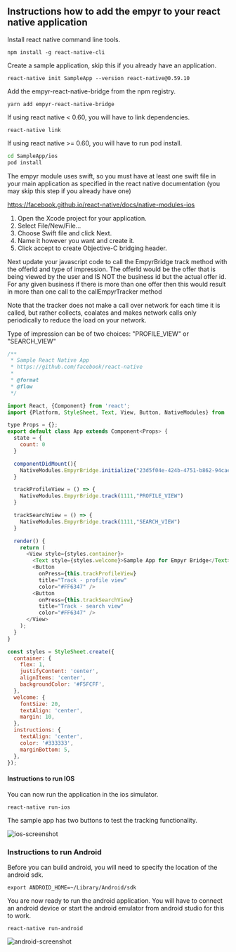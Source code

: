 ## Instructions how to add the empyr to your react native application

Install react native command line tools.

```
npm install -g react-native-cli
```

Create a sample application, skip this if you already have an application.

```
react-native init SampleApp --version react-native@0.59.10
```

Add the empyr-react-native-bridge from the npm registry.

```
yarn add empyr-react-native-bridge
```

If using react native < 0.60, you will have to link dependencies.

```
react-native link
```

If using react native >= 0.60, you will have to run pod install.

```bash
cd SampleApp/ios
pod install
```

The empyr module uses swift, so you must have at least one swift file in your main application as specified in the react native documentation (you may skip this step if you already have one)

https://facebook.github.io/react-native/docs/native-modules-ios

1. Open the Xcode project for your application.
2. Select File/New/File...
3. Choose Swift file and click Next.
4. Name it however you want and create it.
5. Click accept to create Objective-C bridging header.

Next update your javascript code to call the EmpyrBridge track method with the offerId and type of impression.  The offerId would be the offer that is being viewed by the user and IS NOT the business id but the actual offer id.  For any given business if there is more than one offer then this would result in more than one call to the callEmpyrTracker method

Note that the tracker does not make a call over network for each time it is called, but rather collects, coalates and makes network calls only periodically to reduce the load on your network.

Type of impression can be of two choices: "PROFILE_VIEW" or "SEARCH_VIEW"

```js
/**
 * Sample React Native App
 * https://github.com/facebook/react-native
 *
 * @format
 * @flow
 */

import React, {Component} from 'react';
import {Platform, StyleSheet, Text, View, Button, NativeModules} from 'react-native';

type Props = {};
export default class App extends Component<Props> {
  state = {
    count: 0
  }

  componentDidMount(){
    NativeModules.EmpyrBridge.initialize("23d5f04e-424b-4751-b862-94cae1787c74")
  }

  trackProfileView = () => {
    NativeModules.EmpyrBridge.track(1111,"PROFILE_VIEW")
  }

  trackSearchView = () => {
    NativeModules.EmpyrBridge.track(1111,"SEARCH_VIEW")
  }

  render() {
    return (
      <View style={styles.container}>
        <Text style={styles.welcome}>Sample App for Empyr Bridge</Text>
        <Button
          onPress={this.trackProfileView}
          title="Track - profile view"
          color="#FF6347" />
        <Button
          onPress={this.trackSearchView}
          title="Track - search view"
          color="#FF6347" />
      </View>
    );
  }
}

const styles = StyleSheet.create({
  container: {
    flex: 1,
    justifyContent: 'center',
    alignItems: 'center',
    backgroundColor: '#F5FCFF',
  },
  welcome: {
    fontSize: 20,
    textAlign: 'center',
    margin: 10,
  },
  instructions: {
    textAlign: 'center',
    color: '#333333',
    marginBottom: 5,
  },
});
```

#### Instructions to run IOS

You can now run the application in the ios simulator.

```
react-native run-ios
```

The sample app has two buttons to test the tracking functionality.

![ios-screenshot](docs/ios-screenshot.png?raw=true "ios screenshot")

### Instructions to run Android

Before you can build android, you will need to specify the location of the android sdk.

```
export ANDROID_HOME=~/Library/Android/sdk
```

You are now ready to run the android application.   You will have to connect an android device or start the android emulator from android studio for this to work.

```
react-native run-android
```

![android-screenshot](docs/android-screenshot.png?raw=true "Android screenshot")
